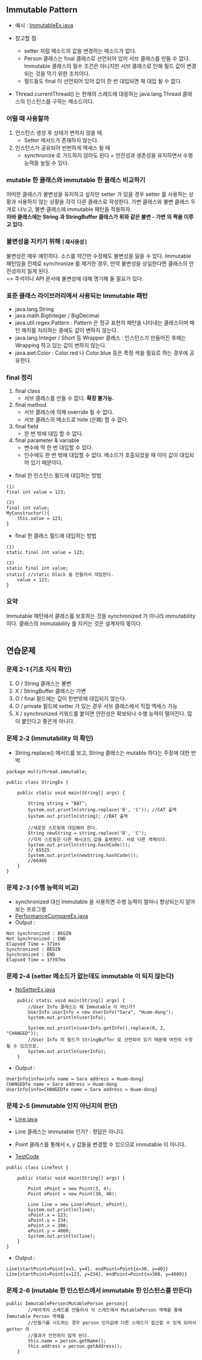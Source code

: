 ## Immutable Pattern 
* 예시 : [ImmutableEx.java](./ImmutableEx.java)
* 참고할 점 
    * setter 처럼 메소드의 값을 변경하는 메소드가 없다. 
    * Person 클래스는 final 클래스로 선언되어 있어 서브 클래스를 만들 수 없다. 
    Immutable 클래스의 필수 조건은 아니지만 서브 클래스로 인해 필드 값이 변경되는 것을 막기 위한 조치이다. 
    * 필드들도 final 이 선언되어 있어 값이 한 번 대입되면 재 대입 될 수 없다. 
    
* Thread.currentThread() 는 현재의 스레드에 대응하는 java.lang.Thread 클래스의 인스턴스를 구하는 메소드이다. 

### 어떨 때 사용할까 
1. 인스턴스 생성 후 상태가 변하지 않을 때. 
    * Setter 메서드가 존재하지 않는다. 
2. 인스턴스가 공유되어 빈번하게 액세스 될 때 
    * synchronize 로 가드하지 않아도 된다 = 안전성과 생존성을 유지하면서 수행 능력을 높일 수 있다. 

### mutable 한 클래스와 immutable 한 클래스 비교하기 
어떠한 클래스가 불변성을 유지하고 싶지만 setter 가 있을 경우 setter 를 사용하는 상황과 사용하지 않는 
상황을 각각 다른 클래스로 작성한다. 가변 클래스와 불변 클래스 두개로 나누고, 불변 클래스에 immutable 패턴을 
적용하자. 
<br/>
**자바 클래스에는 String 과 StringBuffer 클래스가 위와 같은 불변 - 가변 의 짝을 이루고 있다.** 

### 불변성을 지키기 위해 `[재사용성]`
불변성은 매우 예민하다. 소스를 약간만 수정해도 불변성을 잃을 수 있다. Immutable 패턴임을 전제로 
synchronize 를 제거한 경우, 만약 불변성을 상실한다면 클래스의 안전성까지 잃게 된다. 
<br/>
=> 주석이나 API 문서에 불변성에 대해 명기해 둘 필요가 있다. 

### 표준 클래스 라이브러리에서 사용되는 Immutable 패턴 
* java.lang.String 
* java.math.BigInteger / BigDecimal
* java.util.regex.Pattern : Pattern 은 정규 표현의 패턴을 나타내는 클래스이며 패턴 매치를 
처리하는 중에도 값이 변하지 않는다. 
* java.lang.Integer / Short 등 Wrapper 클래스 : 인스턴스가 만들어진 후에는 Wrapping 하고 있는 값이 
변하지 않는다. 
* java.awt.Color : Color.red 나 Color.blue 등은 특정 색을 필요로 하는 경우에 공유한다. 

### final 정리 
1. final class
    * 서브 클래스를 만들 수 없다. **확장 불가능.** 
2. final method
    * 서브 클래스에 의해 override 될 수 없다. 
    * 서브 클래스의 메소드로 hide (은폐) 할 수 없다. 
3. final field  
    * 한 번 밖에 대입 할 수 없다.
4. final parameter & variable 
    * 변수에 딱 한 번 대입할 수 있다. 
    * 인수에도 한 번 밖에 대입할 수 없다. 메소드가 호출되었을 때 이미 값이 대입되어 있기 때문이다.  

* final 한 인스턴스 필드에 대입하는 방법 
```
(1)
final int value = 123; 

(2)
final int value; 
MyConstructor(){
    this.value = 123; 
} 
```

* final 한 클래스 필드에 대입하는 방법 
```
(1)
static final int value = 123; 

(2)
static final int value; 
static{ //static block 을 만들어서 대입한다. 
    value = 123; 
}
```

### 요약 
Immutable 패턴에서 클래스를 보호하는 것을 synchronized 가 아니라 immutability 이다. 
클래스의 immutability 를 지키는 것은 설계자의 몫이다. 
<br/><br/>

## 연습문제 

### 문제 2-1 (기초 지식 확인)
1. O / String 클래스는 불변 
2. X / StringBuffer 클래스는 가변 
3. O / final 필드에는 값이 한번밖에 대입되지 않는다. 
4. O / private 필드에 setter 가 있는 경우 서브 클래스에서 직접 액세스 가능 
5. X / synchronized 키워드를 붙이면 안전성은 확보되나 수행 능력이 떨어진다. 많이 붙인다고 좋은게 아니다. 

### 문제 2-2 (immutability 의 확인)
* String.replace() 메서드를 보고, String 클래스는 mutable 하다는 주장에 대한 반박 

```
package multithread.immutable;

public class StringEx {

    public static void main(String[] args) {

        String string = "BAT";
        System.out.println(string.replace('B', 'C')); //CAT 출력
        System.out.println(string); //BAT 출력

        //새로운 스트링에 대입해야 한다.
        String newString = string.replace('B', 'C');
        //각자 스트링은 다른 해시코드 값을 출력한다. 서로 다른 객체이다. 
        System.out.println(string.hashCode());
        // 65525
        System.out.println(newString.hashCode());
        //66486
    }
}
```

### 문제 2-3 (수행 능력의 비교)
* synchronized 대신 Immutable 을 사용하면 수행 능력이 얼마나 향상되는지 알아보는 프로그램 
* [PerformanceCompareEx.java](./PerformanceCompareEx.java)
* Output : 
```
Not Synchronized : BEGIN 
Not Synchronized : END 
Elapsed Time = 371ms
Synchronized : BEGIN 
Synchronized : END 
Elapsed Time = 17397ms
```

### 문제 2-4 (setter 메소드가 없는데도 immutable 이 되지 않는다)
* [NoSetterEx.java](./NoSetterEx.java)
```
    public static void main(String[] args) {
        //User Info 클래스는 왜 Immutable 이 아닌가?
        UserInfo userInfo = new UserInfo("Sara", "Huam-dong");
        System.out.println(userInfo);

        System.out.println(userInfo.getInfo().replace(0, 2, "CHANGED"));
        //User Info 의 필드가 StringBuffer 로 선언되어 있기 때문에 여전히 수정 될 수 있으므로. 
        System.out.println(userInfo);
    }
```
* Output : 
```
UserInfo{info=info name = Sara address = Huam-dong}
CHANGEDfo name = Sara address = Huam-dong
UserInfo{info=CHANGEDfo name = Sara address = Huam-dong}
```

### 문제 2-5 (immutable 인지 아닌지의 판단)
* [Line.java](./Line.java)
* Line 클래스는 immutable 인가? : 정답은 아니다. 
* Point 클래스를 통해서 x, y 값들을 변경할 수 있으므로 immutable 이 아니다. 

* [TestCode](./LineTest.java)
```
public class LineTest {

    public static void main(String[] args) {

        Point sPoint = new Point(3, 4);
        Point ePoint = new Point(30, 40);

        Line line = new Line(sPoint, ePoint);
        System.out.println(line);
        sPoint.x = 123;
        sPoint.y = 234;
        ePoint.x = 300;
        ePoint.y = 4000;
        System.out.println(line);
    }
}
```
* Output : 
```
Line{startPoint=Point{x=3, y=4}, endPoint=Point{x=30, y=40}}
Line{startPoint=Point{x=123, y=234}, endPoint=Point{x=300, y=4000}}
```

### 문제 2-6 (mutable 한 인스턴스에서 immutable 한 인스턴스를 만든다)
```
public ImmutablePerson(MutablePerson person){
        //여러개의 스레드를 만들어서 각 스레드에서 MutablePerson 객체를 통해 Immutable Person 객체를 
        //만들기를 시도하는 경우 person 인자값에 다른 스레드가 접근할 수 있게 되어서 getter 의 
        //결과가 안전하지 않게 된다. 
        this.name = person.getName();
        this.address = person.getAddress();
    }

```
